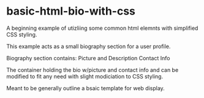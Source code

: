 # basic-html-bio-with-css

A beginning example of utizliing some common html elemnts with simplified CSS styling.

This example acts as a small biography section for a user profile.

Biography section contains:
 Picture and Description
 Contact Info

The container holding the bio w/picture and contact info and can be modified to fit any need with slight modiciation to CSS styling. 

Meant to be generally outline a bsaic template for web display. 


